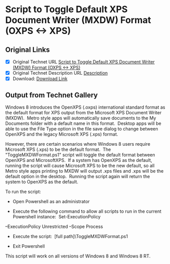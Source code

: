 # Script to Toggle Default XPS Document Writer (MXDW) Format (OXPS <-> XPS)

## Original Links

- [x] Original Technet URL [Script to Toggle Default XPS Document Writer (MXDW) Format (OXPS <-> XPS)](https://gallery.technet.microsoft.com/Script-to-Toggle-Default-e844b54e)
- [x] Original Technet Description URL [Description](https://gallery.technet.microsoft.com/Script-to-Toggle-Default-e844b54e/description)
- [x] Download: [Download Link](Download\ToggleMXDWFormat.ps1)

## Output from Technet Gallery

Windows 8 introduces the OpenXPS (.oxps) international standard format as the default format for XPS output from the Microsoft XPS Document Writer (MXDW).  Metro style apps will automatically save documents to the My Documents folder with a default  name in this format.  Desktop apps will be able to use the File Type option in the file save dialog to change between OpenXPS and the legacy Microsoft XPS (.xps) format.

However, there are certain scenarios where Windows 8 users require Microsoft XPS (.xps) to be the default format.  The "ToggleMXDWFormat.ps1" script will toggle the default format between OpenXPS and MicrosoftXPS.  If a system has OpenXPS as the  default, running the script will cause Microsoft XPS to be the new default, so all Metro style apps printing to MXDW will output .xps files and .xps will be the default option in the desktop.  Running the script again will return the system to OpenXPS  as the default.

To run the script:

- Open Powershell as an administrator

- Execute the following command to allow all scripts to run in the current Powershell instance:  Set-ExecutionPolicy

–ExecutionPolicy Unrestricted –Scope Process

- Execute the script:  [full path]\ToggleMXDWFormat.ps1

- Exit Powershell

This script will work on all versions of Windows 8 and Windows 8 RT.

